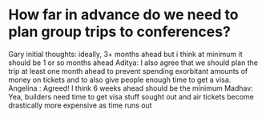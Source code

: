 # How far in advance do we need to plan group trips to conferences?

Gary initial thoughts: ideally, 3+ months ahead but i think at minimum it should be 1 or so months ahead
Aditya: I also agree that we should plan the trip at least one month ahead to prevent spending exorbitant amounts of money on tickets and to also give people enough time to get a visa.
Angelina : Agreed! I think 6 weeks ahead should be the minimum 
Madhav: Yea, builders need time to get visa stuff sought out and air tickets become drastically more expensive as time runs out